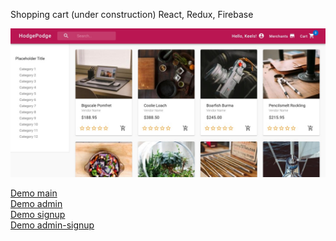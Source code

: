 Shopping cart (under construction) React, Redux, Firebase

![screenshot](screenshot.jpg)

[Demo main](https://hodge-podge.herokuapp.com/)\
[Demo admin](https://hodge-podge.herokuapp.com/admin)\
[Demo signup](https://hodge-podge.herokuapp.com/signup)\
[Demo admin-signup](https://hodge-podge.herokuapp.com/admin-signup)
